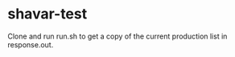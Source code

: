 shavar-test
===========

Clone and run run.sh to get a copy of the current production list in response.out.
